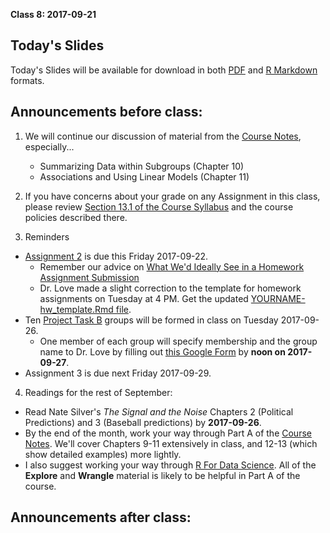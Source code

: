 **Class 8: 2017-09-21**

## Today's Slides

Today's Slides will be available for download in both [PDF](https://github.com/THOMASELOVE/431slides/blob/master/class_07/431_2017_class-08-slides.pdf) and [R Markdown](https://github.com/THOMASELOVE/431slides/blob/master/class_07/431_2017_class-08-slides.Rmd) formats.

## Announcements before class:

1. We will continue our discussion of material from the [Course Notes](https://thomaselove.github.io/431notes/), especially...
    + Summarizing Data within Subgroups (Chapter 10)
    + Associations and Using Linear Models (Chapter 11)

2. If you have concerns about your grade on any Assignment in this class, please review [Section 13.1 of the Course Syllabus](https://thomaselove.github.io/431syllabus/general-course-policies.html#grade-appeal-policy---wait-until-december) and the course policies described there.

3. Reminders

- [Assignment 2](https://github.com/THOMASELOVE/431homework/blob/master/431-2017_assignment-2.md) is due this Friday 2017-09-22. 
    + Remember our advice on [What We'd Ideally See in a Homework Assignment Submission](https://github.com/THOMASELOVE/431homework)
    + Dr. Love made a slight correction to the template for homework assignments on Tuesday at 4 PM. Get the updated [YOURNAME-hw_template.Rmd file](https://github.com/THOMASELOVE/431homework).
- Ten [Project Task B](https://github.com/THOMASELOVE/431project/tree/master/TaskB) groups will be formed in class on Tuesday 2017-09-26.
    + One member of each group will specify membership and the group name to Dr. Love by filling out [this Google Form](https://goo.gl/forms/WaQOdCEAW0wxdjJh2) by **noon on 2017-09-27**.
- Assignment 3 is due next Friday 2017-09-29.

4. Readings for the rest of September:

- Read Nate Silver's *The Signal and the Noise* Chapters 2 (Political Predictions) and 3 (Baseball predictions) by **2017-09-26**.
- By the end of the month, work your way through Part A of the [Course Notes](https://thomaselove.github.io/431notes/). We'll cover Chapters 9-11 extensively in class, and 12-13 (which show detailed examples) more lightly.
- I also suggest working your way through [R For Data Science](http://r4ds.had.co.nz/). All of the **Explore** and **Wrangle** material is likely to be helpful in Part A of the course.

## Announcements after class:

